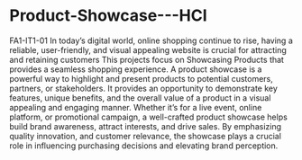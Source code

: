 # Product-Showcase---HCI
FA1-IT1-01
In today’s digital world, online shopping continue to rise, having a reliable, user-friendly, and visual appealing website is crucial for attracting and retaining customers This projects focus on Showcasing Products that provides a seamless shopping experience.
	A product showcase is a powerful way to highlight and present products to potential customers, partners, or stakeholders. It provides an opportunity to demonstrate key features, unique benefits, and the overall value of a product in a visual appealing and engaging manner. Whether it’s for a live event, online platform, or promotional campaign, a well-crafted product showcase helps build brand awareness, attract interests, and drive sales. By emphasizing quality innovation, and customer relevance, the showcase plays a crucial role in influencing purchasing decisions and elevating brand perception.
